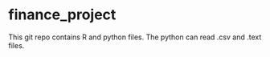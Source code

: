 # finance_project
This git repo contains R and python files.
The python can read .csv and .text files.
